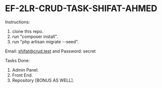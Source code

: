 # EF-2LR-CRUD-TASK-SHIFAT-AHMED

Instructions:
1) clone this repo.
2) run "composer install".
3) run "php artisan migrate --seed".

Email: shifat@crud.test and Password: secret

Tasks Done:
1) Admin Panel.
2) Front End.
3) Repository [BONUS AS WELL].
